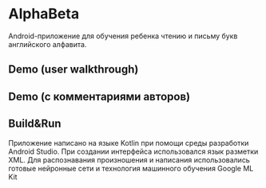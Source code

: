 # AlphaBeta
Android-приложение для обучения ребенка чтению и письму букв английского алфавита.

## Demo (user walkthrough)


## Demo (с комментариями авторов)


## Build&Run
Приложение написано на языке Kotlin при помощи среды разработки Android Studio. При создании интерфейса использовался язык разметки XML.
Для распознавания произношения и написания использовались готовые нейронные сети и технология машинного обучения Google ML Kit
